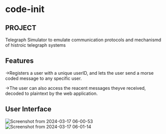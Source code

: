 # code-init
## PROJECT
Telegraph Simulator to emulate communication protocols and mechanismd of histroic telegraph systems
## Features
->Registers a user with a unique userID, and lets the user send a morse coded message to any specific user.

->The user can also access the reacent messages theyve received, decoded to plaintext by the web application.


## User Interface


![Screenshot from 2024-03-17 06-00-53](https://github.com/thomas-777/code-init/assets/132759003/82ee9197-dfcc-4593-8c43-98824bec14e6)
![Screenshot from 2024-03-17 06-01-14](https://github.com/thomas-777/code-init/assets/132759003/72212c61-70b7-4c07-a99e-912c84257fc6)
